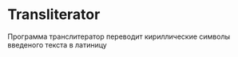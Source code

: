 # Transliterator

Программа транслитератор 
переводит кириллические символы введеного текста  в латиницу 
